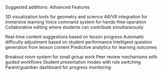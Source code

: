 Suggested additions: Advanced Features

3D visualization tools for geometry and science
AR/VR integration for immersive learning
Voice command system for hands-free operation
Collaborative editing where students can contribute simultaneously


Real-time content suggestions based on lesson progress
Automatic difficulty adjustment based on student performance
Intelligent question generation from lesson content
Predictive analytics for learning outcomes


Breakout room system for small group work
Peer review mechanisms with guided workflows
Student presentation modes with role switching
Parent/guardian dashboard for progress monitoring